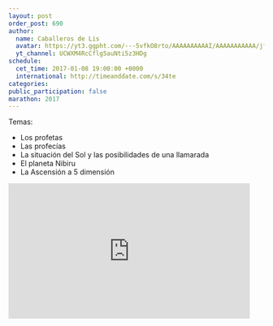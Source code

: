 ```yaml
---
layout: post
order_post: 690
author:
  name: Caballeros de Lis
  avatar: https://yt3.ggpht.com/---5vfkO8rto/AAAAAAAAAAI/AAAAAAAAAAA/jfJfdFYToNY/s88-c-k-no-mo-rj-c0xffffff/photo.jpg
  yt_channel: UCWXM4RcCflg5auNti5z3HDg
schedule:
  cet_time: 2017-01-08 19:00:00 +0000
  international: http://timeanddate.com/s/34te
categories:
public_participation: false
marathon: 2017
---
```

Temas:

- Los profetas
- Las profecías
- La situación del Sol y las posibilidades de una llamarada
- El planeta Nibiru
- La Ascensión a 5 dimensión

<iframe width="475" height="267" src="https://www.youtube.com/embed/v2DcUiqtEZg" frameborder="0" allowfullscreen></iframe>
